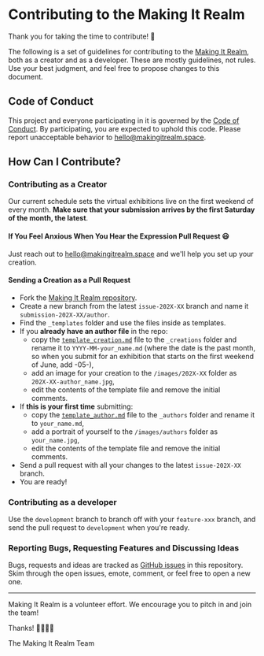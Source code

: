# Contributing to the Making It Realm

Thank you for taking the time to contribute! 🤗

The following is a set of guidelines for contributing to the [Making It Realm](https://www.makingitrealm.space/), both as a creator and as a developer. These are mostly guidelines, not rules. Use your best judgment, and feel free to propose changes to this document.

## Code of Conduct

This project and everyone participating in it is governed by the [Code of Conduct](https://www.makingitrealm.space/code-of-conduct.html). By participating, you are expected to uphold this code. Please report unacceptable behavior to [hello@makingitrealm.space](mailto:hello@makingitrealm.space).

## How Can I Contribute?

### Contributing as a Creator

Our current schedule sets the virtual exhibitions live on the first weekend of every month. **Make sure that your submission arrives by the first Saturday of the month, the latest**.

#### If You Feel Anxious When You Hear the Expression Pull Request 😃

Just reach out to [hello@makingitrealm.space](mailto:hello@makingitrealm.space) and we'll help you set up your creation.

#### Sending a Creation as a Pull Request

- Fork the [Making It Realm repository](https://github.com/freegyes/MakingItRealm).
- Create a new branch from the latest `issue-202X-XX` branch and name it `submission-202X-XX/author`.
- Find the `_templates` folder and use the files inside as templates.
- If you **already have an author file** in the repo:
  - copy the [`template_creation.md`](https://raw.githubusercontent.com/freegyes/MakingItRealm/main/_templates/template_creation.md) file to the `_creations` folder and rename it to `YYYY-MM-your_name.md` (where the date is the past month, so when you submit for an exhibition that starts on the first weekend of June, add -05-),
  - add an image for your creation to the `/images/202X-XX` folder as `202X-XX-author_name.jpg`,
  - edit the contents of the template file and remove the initial comments.
- If **this is your first time** submitting: 
  - copy the [`template_author.md`](https://raw.githubusercontent.com/freegyes/MakingItRealm/main/_templates/template_author.md) file to the `_authors` folder and rename it to `your_name.md`,
  - add a portrait of yourself to the `/images/authors` folder as `your_name.jpg`,
  - edit the contents of the template file and remove the initial comments.
- Send a pull request with all your changes to the latest `issue-202X-XX` branch.
- You are ready!

### Contributing as a developer

Use the `development` branch to branch off with your `feature-xxx` branch, and send the pull request to `development` when you're ready.

### Reporting Bugs, Requesting Features and Discussing Ideas

Bugs, requests and ideas are tracked as [GitHub issues](https://github.com/freegyes/MakingItRealm/issues) in this repository. Skim through the open issues, emote, comment, or feel free to open a new one.

---

Making It Realm is a volunteer effort. 
We encourage you to pitch in and join the team!

Thanks! 💙💚💜💛

The Making It Realm Team